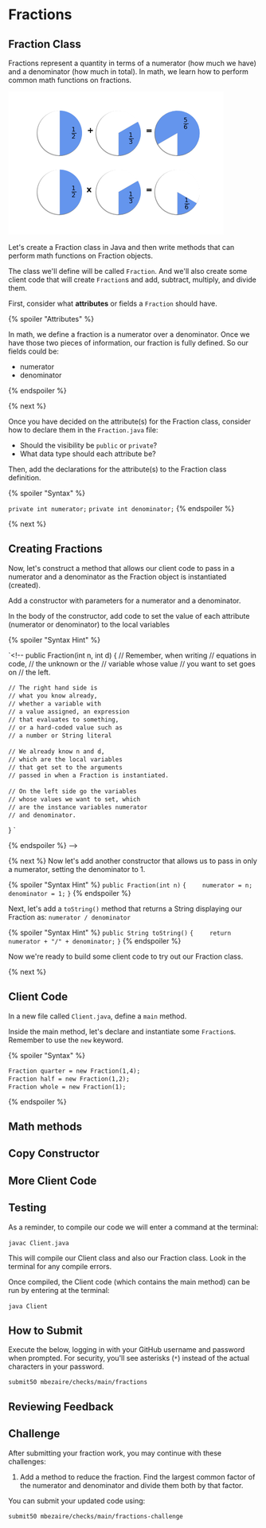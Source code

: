 # Fractions

## Fraction Class

Fractions represent a quantity in terms of a numerator (how much we have) and a denominator (how much in total). In math, we learn how to perform common math functions on fractions.

![Diagram of a pie chart fraction](pie.png)

Let's create a Fraction class in Java and then write methods that can perform math functions on Fraction objects.

The class we'll define will be called  `Fraction`. And we'll also create some client code that will create `Fraction`s and add, subtract, multiply, and divide them.

First, consider what **attributes** or fields a `Fraction` should have.

{% spoiler "Attributes" %}

In math, we define a fraction is a numerator over a denominator. Once we have those two pieces of information, our fraction is fully defined. So our fields could be:

* numerator
* denominator

{% endspoiler %}

{% next %}

Once you have decided on the attribute(s) for the Fraction class, consider how to declare them in the `Fraction.java` file:

* Should the visibility be `public` or `private`?
* What data type should each attribute be?

Then, add the declarations for the attribute(s) to the Fraction class definition.

{% spoiler "Syntax" %}

`private int numerator;`
`private int denominator;`
{% endspoiler %}

{% next %}

## Creating Fractions

Now, let's construct a method that allows our client code to pass in a numerator and a denominator as the Fraction object is instantiated (created). 

Add a constructor with parameters for a numerator and a denominator.

In the body of the constructor, add code to set the
value of each attribute (numerator or denominator) to the local variables

{% spoiler "Syntax Hint" %}

`<!-- public Fraction(int n, int d)
{
    // Remember, when writing
    // equations in code,
    // the unknown or the
    // variable whose value
    // you want to set goes on
    // the left.
    
    // The right hand side is
    // what you know already,
    // whether a variable with
    // a value assigned, an expression
    // that evaluates to something,
    // or a hard-coded value such as 
    // a number or String literal
    
    // We already know n and d,
    // which are the local variables
    // that get set to the arguments
    // passed in when a Fraction is instantiated.
    
    // On the left side go the variables
    // whose values we want to set, which
    // are the instance variables numerator
    // and denominator.    
}
`

{% endspoiler %} -->

{% next %}
Now let's add another constructor that allows us to pass in only a numerator, setting the denominator to 1.

{% spoiler "Syntax Hint" %}
`public Fraction(int n)`
`{`
`    numerator = n;`
`    denominator = 1;`
`}`
{% endspoiler %}

Next, let's add a `toString()` method that returns a String
displaying our Fraction as:
`numerator / denominator`

{% spoiler "Syntax Hint" %}
`public String toString()`
`{`
`    return numerator + "/" + denominator;`
`}`
{% endspoiler %}

Now we're ready to build some client code to try out our Fraction class.

{% next %}

## Client Code
In a new file called `Client.java`, define a `main` method.

Inside the main method, let's declare and instantiate some `Fraction`s. Remember to use the `new` keyword.

{% spoiler "Syntax" %}
```
Fraction quarter = new Fraction(1,4);
Fraction half = new Fraction(1,2);
Fraction whole = new Fraction(1);
```
{% endspoiler %}


## Math methods



## Copy Constructor


## More Client Code


## Testing

As a reminder, to compile our code we will enter a command at the terminal:

`javac Client.java`

This will compile our Client class and also our Fraction class. Look in the terminal for any compile errors.

Once compiled, the Client code (which contains the main method) can be run by entering at the terminal:

`java Client`

## How to Submit

Execute the below, logging in with your GitHub username and password when prompted. For security, you'll see asterisks (`*`) instead of the actual characters in your password.

```
submit50 mbezaire/checks/main/fractions
```
## Reviewing Feedback



## Challenge

After submitting your fraction work, you may continue with these challenges:
1. Add a method to reduce the fraction. Find the largest common factor of the numerator and denominator and divide them both by that factor.

You can submit your updated code using:

```
submit50 mbezaire/checks/main/fractions-challenge
```

